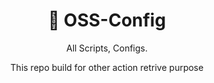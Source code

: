 <h1 align="center">👋 OSS-Config</h1>

<p align="center">
All Scripts, Configs.
</p>
<p align="center">
This repo build for other action retrive purpose
</p>
